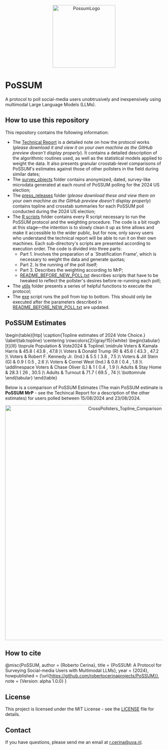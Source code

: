 <p align="center">
  <img src="https://github.com/robertocerinaprojects/PoSSUM/assets/51832016/c6aab730-ec8c-4bda-a9a3-2024594b0ec8" alt="PossumLogo" width="200" />
</p>


# PoSSUM
A protocol to poll social-media users unobtrusively and inexpensively using multimodal Large Language Models (LLMs).

## How to use this repository 
This repository contains the following information: 
- The [Technical Report](./PoSSUM_Technical_Report.pdf) is a detailed note on how the protocol works (*please download it and view it on your own machine as the GitHub preview doesn't display properly*). It contains a detailed description of the algorithmic routines used, as well as the statistical models applied to weight the data. It also presents granular crosstab-level comparisons of PoSSUM's estimates against those of other pollsters in the field during similar dates;
- The [survey_objects](./survey_objects) folder contains anonymized, dated, survey-like microdata generated at each round of PoSSUM polling for the 2024 US election;
- The [press_releases](./press_releases) folder (*please download these and view them on your own machine as the GitHub preview doesn't display properly*) contains topline and crosstab summaries for each PoSSUM poll conducted during the 2024 US election;
- The [R scripts](./R%20scripts) folder contains every R script necessary to run the PoSSUM protocol and the weighting procedure. The code is a bit rough at this stage—the intention is to slowly clean it up as time allows and make it accessible to the wider public, but for now, only savvy users who understand the technical report will be able to run it on their own machines. Each sub-directory's scripts are presented according to execution order. The code is divided into three parts:
    + Part 1. Involves the preparation of a `Stratification Frame', which is necessary to weight the data and generate quotas;
    + Part 2. Is the running of the poll itself;
    + Part 3. Describes the weighting according to MrP;
    + [README_BEFORE_NEW_POLL.txt](./R%20scripts/README_BEFORE_NEW_POLL.txt) describes scripts that have to be tweaked to reflect the pollster's desires before re-running each poll;
- The [utils](./utils) folder presents a series of helpful functions to execute the protocol;
- The [exe](./exe.R) script runs the poll from top to bottom. This should only be executed after the parameters described in [README_BEFORE_NEW_POLL.txt](./R%20scripts/README_BEFORE_NEW_POLL.txt) are updated. 

## PoSSUM Estimates
\begin{table}[htp]
\caption{Topline estimates of 2024 Vote Choice.}
\label{tab:topline}
\centering
\rowcolors{2}{gray!15}{white}
\begin{tabular}[t]{lll}
\toprule
Population & Vote2024 & Topline\\
\midrule
Voters & Kamala Harris & 45.8 ( 43.8 , 47.8 )\\
Voters & Donald Trump (R) & 45.6 ( 43.3 , 47.2 )\\
Voters & Robert F. Kennedy Jr. (Ind.) & 5.5 ( 3.8 , 7.5 )\\
Voters & Jill Stein (G) & 0.9 ( 0.5 , 2.6 )\\
Voters & Cornel West (Ind.) & 0.8 ( 0.4 , 1.8 )\\
\addlinespace
Voters & Chase Oliver (L) & 1 ( 0.4 , 1.9 )\\
Adults & Stay Home & 28.3 ( 26 , 30.5 )\\
Adults & Turnout & 71.7 ( 69.5 , 74 )\\
\bottomrule
\end{tabular}
\end{table}

Below is a comparison of PoSSUM Estimates (The main PoSSUM estimate is **PoSSUM MrP** - see the Techincal Report for a description of the other estimates) for users polled between 15/08/2024 and 23/08/2024. 
<p align="center">
  <img src="https://github.com/user-attachments/assets/1edd9c15-2d81-4a98-a951-a608a838c7c0"
alt="CrossPollsters_Topline_Comparison" width="750" />
</p>


## How to cite
@misc{PoSSUM,
  author = {Roberto Cerina},
  title = {PoSSUM: A Protocol for Surveying Social-media Users with Multimodal LLMs},
  year = {2024},
  howpublished = {\url{https://github.com/robertocerinaprojects/PoSSUM}},
  note = {Version: alpha 1.0.0}
}

## License
This project is licensed under the MIT License - see the [LICENSE](LICENSE) file for details.

## Contact
If you have questions, please send me an email at r.cerina@uva.nl.
